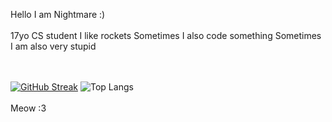 Hello I am Nightmare :)
<br></br>
17yo CS student
I like rockets
Sometimes I also code something
Sometimes I am also very stupid

<br></br>
[![GitHub Streak](https://streak-stats.demolab.com/?user=NightmarePog)](https://git.io/streak-stats)
![Top Langs](https://github-readme-stats.vercel.app/api/top-langs/?username=NightmarePog&layout=compact)
<br></br>
Meow :3
<!---
nothing to see here
--->
